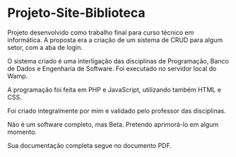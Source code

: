 # Projeto-Site-Biblioteca

Projeto desenvolvido como trabalho final para curso técnico em informática.
A proposta era a criação de um sistema de CRUD para algum setor, com a aba de login.

O sistema criado é uma interligação das disciplinas de Programação, Banco de Dados e Engenharia de Software.
Foi executado no servidor local do Wamp.

A programação foi feita em PHP e JavaScript, utilizando também HTML e CSS.

Foi criado integralmente por mim e validado pelo professor das disciplinas.

Não é um software completo, mas Beta. Pretendo aprimorá-lo em algum momento.

Sua documentação completa segue no documento PDF.
